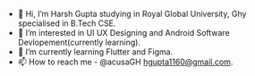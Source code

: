 - 👋 Hi, I’m Harsh Gupta studying in Royal Global University, Ghy specialised in B.Tech CSE.
- 👀 I’m interested in UI UX Designing and Android Software Devlopement(currently learning).
- 🌱 I’m currently learning Flutter and Figma.
- 📫 How to reach me - @acusaGH hgupta1160@gmail.com.
